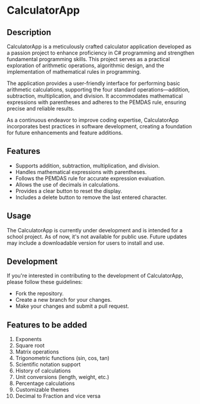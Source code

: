 # CalculatorApp

## Description
CalculatorApp is a meticulously crafted calculator application developed as a passion project to enhance proficiency in C# programming and strengthen fundamental programming skills. This project serves as a practical exploration of arithmetic operations, algorithmic design, and the implementation of mathematical rules in programming.

The application provides a user-friendly interface for performing basic arithmetic calculations, supporting the four standard operations—addition, subtraction, multiplication, and division. It accommodates mathematical expressions with parentheses and adheres to the PEMDAS rule, ensuring precise and reliable results.

As a continuous endeavor to improve coding expertise, CalculatorApp incorporates best practices in software development, creating a foundation for future enhancements and feature additions.


## Features
- Supports addition, subtraction, multiplication, and division.
- Handles mathematical expressions with parentheses.
- Follows the PEMDAS rule for accurate expression evaluation.
- Allows the use of decimals in calculations.
- Provides a clear button to reset the display.
- Includes a delete button to remove the last entered character.

## Usage
The CalculatorApp is currently under development and is intended for a school project. As of now, it's not available for public use. Future updates may include a downloadable version for users to install and use.

## Development
If you're interested in contributing to the development of CalculatorApp, please follow these guidelines:
- Fork the repository.
- Create a new branch for your changes.
- Make your changes and submit a pull request.

## Features to be added
1. Exponents
2. Square root
3. Matrix operations
4. Trigonometric functions (sin, cos, tan)
6. Scientific notation support
7. History of calculations
8. Unit conversions (length, weight, etc.)
9. Percentage calculations
10. Customizable themes
11. Decimal to Fraction and vice versa
